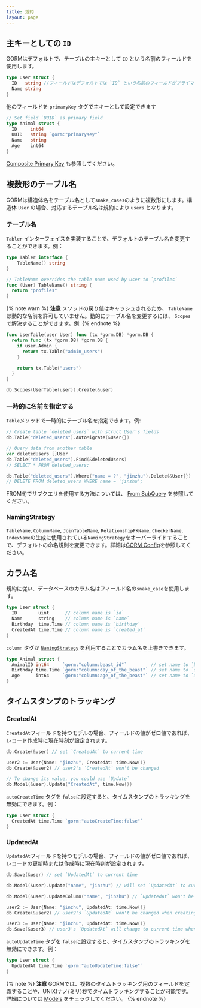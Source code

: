 ```yaml
---
title: 規約
layout: page
---
```


## 主キーとしての `ID`

GORMはデフォルトで、テーブルの主キーとして `ID` という名前のフィールドを使用します。

```go
type User struct {
  ID   string //フィールドはデフォルトでは `ID` という名前のフィールドがプライマリフィールドとして使われます。
  Name string
}
```

他のフィールドを `primaryKey` タグで主キーとして設定できます

```go
// Set field `UUID` as primary field
type Animal struct {
  ID     int64
  UUID   string `gorm:"primaryKey"`
  Name   string
  Age    int64
}
```

[Composite Primary Key](composite_primary_key.html) も参照してください。

## 複数形のテーブル名

GORMは構造体名をテーブル名として`snake_cases`のように複数形にします。構造体 `User` の場合、対応するテーブル名は規約により `users` となります。

### テーブル名

`Tabler` インターフェイスを実装することで、デフォルトのテーブル名を変更することができます。例：

```go
type Tabler interface {
    TableName() string
}

// TableName overrides the table name used by User to `profiles`
func (User) TableName() string {
  return "profiles"
}
```

{% note warn %}
**注意** メソッドの戻り値はキャッシュされるため、 `TableName`は動的な名前を許可していません。動的にテーブル名を変更するには、 `Scopes` で解決することができます。例:
{% endnote %}

```go
func UserTable(user User) func (tx *gorm.DB) *gorm.DB {
  return func (tx *gorm.DB) *gorm.DB {
    if user.Admin {
      return tx.Table("admin_users")
    }

    return tx.Table("users")
  }
}

db.Scopes(UserTable(user)).Create(&user)
```

### 一時的に名前を指定する

`Table`メソッドで一時的にテーブル名を指定できます。例:

```go
// Create table `deleted_users` with struct User's fields
db.Table("deleted_users").AutoMigrate(&User{})

// Query data from another table
var deletedUsers []User
db.Table("deleted_users").Find(&deletedUsers)
// SELECT * FROM deleted_users;

db.Table("deleted_users").Where("name = ?", "jinzhu").Delete(&User{})
// DELETE FROM deleted_users WHERE name = 'jinzhu';
```

FROM句でサブクエリを使用する方法については、 [From SubQuery](advanced_query.html#from_subquery) を参照してください。

### <span id="naming_strategy">NamingStrategy</span>

`TableName`, `ColumnName`, `JoinTableName`, `RelationshipFKName`, `CheckerName`, `IndexName`の生成に使用されている`NamingStrategy`をオーバーライドすることで、デフォルトの命名規則を変更できます。詳細は[GORM Config](gorm_config.html#naming_strategy)を参照してください。

## カラム名

規約に従い、データベースのカラム名はフィールド名の`snake_case`を使用します。

```go
type User struct {
  ID        uint      // column name is `id`
  Name      string    // column name is `name`
  Birthday  time.Time // column name is `birthday`
  CreatedAt time.Time // column name is `created_at`
}
```

`column` タグか [`NamingStrategy`](#naming_strategy) を利用することでカラム名を上書きできます。

```go
type Animal struct {
  AnimalID int64     `gorm:"column:beast_id"`         // set name to `beast_id`
  Birthday time.Time `gorm:"column:day_of_the_beast"` // set name to `day_of_the_beast`
  Age      int64     `gorm:"column:age_of_the_beast"` // set name to `age_of_the_beast`
}
```

## タイムスタンプのトラッキング

### CreatedAt

`CreatedAt`フィールドを持つモデルの場合、フィールドの値がゼロ値であれば、レコード作成時に現在時刻が設定されます。

```go
db.Create(&user) // set `CreatedAt` to current time

user2 := User{Name: "jinzhu", CreatedAt: time.Now()}
db.Create(&user2) // user2's `CreatedAt` won't be changed

// To change its value, you could use `Update`
db.Model(&user).Update("CreatedAt", time.Now())
```

`autoCreateTime` タグを `false`に設定すると、タイムスタンプのトラッキングを無効にできます。例：

```go
type User struct {
  CreatedAt time.Time `gorm:"autoCreateTime:false"`
}
```

### UpdatedAt

`UpdatedAt`フィールドを持つモデルの場合、フィールドの値がゼロ値であれば、レコードの更新時または作成時に現在時刻が設定されます。

```go
db.Save(&user) // set `UpdatedAt` to current time

db.Model(&user).Update("name", "jinzhu") // will set `UpdatedAt` to current time

db.Model(&user).UpdateColumn("name", "jinzhu") // `UpdatedAt` won't be changed

user2 := User{Name: "jinzhu", UpdatedAt: time.Now()}
db.Create(&user2) // user2's `UpdatedAt` won't be changed when creating

user3 := User{Name: "jinzhu", UpdatedAt: time.Now()}
db.Save(&user3) // user3's `UpdatedAt` will change to current time when updating
```

`autoUpdateTime` タグを `false`に設定すると、タイムスタンプのトラッキングを無効にできます。例：

```go
type User struct {
  UpdatedAt time.Time `gorm:"autoUpdateTime:false"`
}
```

{% note %}
**注意** GORMでは、複数のタイムトラッキング用のフィールドを定義することや、UNIX(ナノ/ミリ)秒でタイムトラッキングすることが可能です。詳細については [Models](models.html#time_tracking) をチェックしてください。
{% endnote %}

